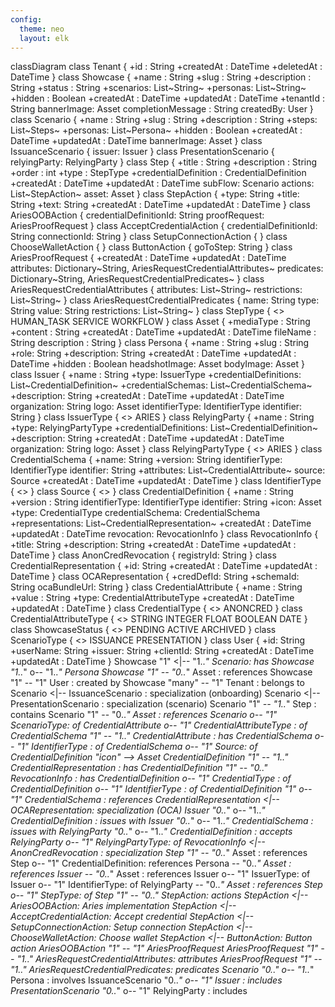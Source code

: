 ```yaml
---
config:
  theme: neo
  layout: elk
---
```

classDiagram
    class Tenant {
        +id : String
        +createdAt : DateTime
        +deletedAt : DateTime
    }
    class Showcase {
        +name : String
        +slug : String
        +description : String
        +status : String
        +scenarios: List~String~
        +personas: List~String~
        +hidden : Boolean
        +createdAt : DateTime
        +updatedAt : DateTime
        +tenantId : String
        bannerImage: Asset
        completionMessage : String
        createdBy: User
    }
    class Scenario {
        <!-- Scenarios is a collection of workflows -->
        +name : String
        +slug : String
        +description : String
        +steps: List~Steps~
        +personas: List~Persona~
        +hidden : Boolean
        +createdAt : DateTime
        +updatedAt : DateTime
        bannerImage: Asset
    }
    class IssuanceScenario {
        issuer: Issuer
    }
    class PresentationScenario {
        relyingParty: RelyingParty
    }
    class Step {
        +title : String
        +description : String
        +order : int
        +type : StepType
        +credentialDefinition : CredentialDefinition
        +createdAt : DateTime
        +updatedAt : DateTime
        subFlow: Scenario
        actions: List~StepAction~
        asset: Asset
    }
    class StepAction {
        +type: String
        +title: String
        +text: String
        +createdAt : DateTime
        +updatedAt : DateTime
    }
    class AriesOOBAction {
        credentialDefinitionId: String
        proofRequest: AriesProofRequest
    }
    class AcceptCredentialAction {
        credentialDefinitionId: String
        connectionId: String
    }
    class SetupConnectionAction {
    }
    class ChooseWalletAction {
    }
    class ButtonAction {
        goToStep: String
    }
    class AriesProofRequest {
        +createdAt : DateTime
        +updatedAt : DateTime
        attributes: Dictionary~String, AriesRequestCredentialAttributes~
        predicates: Dictionary~String, AriesRequestCredentialPredicates~
    }
    class AriesRequestCredentialAttributes {
        attributes: List~String~
        restrictions: List~String~
    }
    class AriesRequestCredentialPredicates {
        name: String
        type: String
        value: String
        restrictions: List~String~
    }
    class StepType {
        <<enumeration>>
        HUMAN_TASK
        SERVICE
        WORKFLOW
    }
    class Asset {
        +mediaType : String
        +content : String
        +createdAt : DateTime
        +updatedAt : DateTime
        fileName : String
        description : String
    }
    class Persona {
        +name : String
        +slug : String
        +role: String
        +description: String
        +createdAt : DateTime
        +updatedAt : DateTime
        +hidden : Boolean
        headshotImage: Asset
        bodyImage: Asset
    }
    class Issuer {
        +name : String
        +type: IssuerType
        +credentialDefinitions: List~CredentialDefinition~
        +credentialSchemas: List~CredentialSchema~
        +description: String
        +createdAt : DateTime
        +updatedAt : DateTime
        organization: String
        logo: Asset
        identifierType: IdentifierType
        identifier: String
    }
    class IssuerType {
        <<enumeration>>
        ARIES
    }
    class RelyingParty {
        +name : String
        +type: RelyingPartyType
        +credentialDefinitions: List~CredentialDefinition~
        +description: String
        +createdAt : DateTime
        +updatedAt : DateTime
        organization: String
        logo: Asset
    }
    class RelyingPartyType {
        <<enumeration>>
        ARIES
    }
    class CredentialSchema {
        +name: String
        +version: String
        identifierType: IdentifierType
        identifier: String
        +attributes: List~CredentialAttribute~
        source: Source
        +createdAt : DateTime
        +updatedAt : DateTime
    }
    class IdentifierType {
        <<enumeration>>
    }
    class Source {
        <<enumeration>>
    }
    class CredentialDefinition {
        +name : String
        +version : String
        identifierType: IdentifierType
        identifier: String
        +icon: Asset
        +type: CredentialType
         credentialSchema: CredentialSchema
        +representations: List~CredentialRepresentation~
        +createdAt : DateTime
        +updatedAt : DateTime
        revocation: RevocationInfo
   }
   class RevocationInfo {
        +title: String
        +description: String
        +createdAt : DateTime
        +updatedAt : DateTime
   }
   class AnonCredRevocation {
        registryId: String
   }
   class CredentialRepresentation {
        +id: String
        +createdAt : DateTime
        +updatedAt : DateTime
   }
   class OCARepresentation {
       +credDefId: String
       +schemaId: String
       ocaBundleUrl: String
   }
    class CredentialAttribute {
        +name : String
        +value : String
        +type: CredentialAttributeType
        +createdAt : DateTime
        +updatedAt : DateTime
    }
    class CredentialType {
        <<enumeration>>
        ANONCRED
    }
   class CredentialAttributeType {
    <<enumeration>>
    STRING
    INTEGER
    FLOAT
    BOOLEAN
    DATE
   }
   class ShowcaseStatus {
    <<enumeration>>
    PENDING
    ACTIVE
    ARCHIVED
   }
   class ScenarioType {
    <<enumeration>>
    ISSUANCE
    PRESENTATION
   }
   class User {
    +id: String
    +userName: String
    +issuer: String
    +clientId: String
    +createdAt : DateTime
    +updatedAt : DateTime
   }
    Showcase "1" <|-- "1..*" Scenario: has
    Showcase "1..*" o-- "1..*" Persona
    Showcase "1" -- "0..*" Asset : references
    Showcase "1" -- "1" User : created by
    Showcase "many" -- "1" Tenant : belongs to
    Scenario <|-- IssuanceScenario : specialization (onboarding)
    Scenario <|-- PresentationScenario : specialization (scenario)
    Scenario "1" *-- "1..*" Step : contains
    Scenario "1" -- "0..*" Asset : references
    Scenario o-- "1" ScenarioType: of
    CredentialAttribute  o-- "1" CredentialAttributeType : of
    CredentialSchema "1" *-- "1..*" CredentialAttribute : has
    CredentialSchema o-- "1" IdentifierType : of
    CredentialSchema o-- "1" Source: of
    CredentialDefinition "icon" --> Asset
    CredentialDefinition "1" *-- "1..*" CredentialRepresentation : has
    CredentialDefinition "1" *-- "0..*" RevocationInfo : has
    CredentialDefinition  o-- "1" CredentialType : of
    CredentialDefinition o-- "1" IdentifierType : of
    CredentialDefinition "1" o-- "1" CredentialSchema : references
    CredentialRepresentation <|-- OCARepresentation: specialization (OCA)
    Issuer "0..*" o-- "1..*" CredentialDefinition : issues with
    Issuer "0..*" o-- "1..*" CredentialSchema : issues with
    RelyingParty "0..*" o-- "1..*" CredentialDefinition : accepts
    RelyingParty o-- "1" RelyingPartyType: of
    RevocationInfo <|-- AnonCredRevocation : specialization
    Step "1" -- "0..*" Asset : references
    Step o-- "1" CredentialDefinition: references
    Persona -- "0..*" Asset : references
    Issuer -- "0..*" Asset : references
    Issuer o-- "1" IssuerType: of
    Issuer o-- "1" IdentifierType: of
    RelyingParty -- "0..*" Asset : references
    Step o-- "1" StepType: of
    Step "1" *-- "0..*" StepAction: actions
    StepAction <|-- AriesOOBAction: Aries implementation
    StepAction <|-- AcceptCredentialAction: Accept credential
    StepAction <|-- SetupConnectionAction: Setup connection
    StepAction <|-- ChooseWalletAction: Choose wallet
    StepAction <|-- ButtonAction: Button action
    AriesOOBAction "1" *-- "1" AriesProofRequest
    AriesProofRequest "1" *-- "1..*" AriesRequestCredentialAttributes: attributes
    AriesProofRequest "1" *-- "1..*" AriesRequestCredentialPredicates: predicates
    Scenario "0..*" o-- "1..*" Persona : involves
    IssuanceScenario "0..*" o-- "1" Issuer : includes
    PresentationScenario "0..*" o-- "1" RelyingParty : includes
